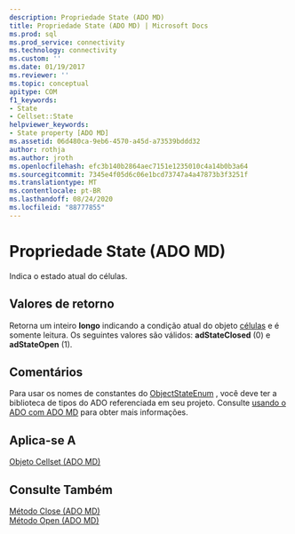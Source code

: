 ```yaml
---
description: Propriedade State (ADO MD)
title: Propriedade State (ADO MD) | Microsoft Docs
ms.prod: sql
ms.prod_service: connectivity
ms.technology: connectivity
ms.custom: ''
ms.date: 01/19/2017
ms.reviewer: ''
ms.topic: conceptual
apitype: COM
f1_keywords:
- State
- Cellset::State
helpviewer_keywords:
- State property [ADO MD]
ms.assetid: 06d480ca-9eb6-4570-a45d-a73539bddd32
author: rothja
ms.author: jroth
ms.openlocfilehash: efc3b140b2864aec7151e1235010c4a14b0b3a64
ms.sourcegitcommit: 7345e4f05d6c06e1bcd73747a4a47873b3f3251f
ms.translationtype: MT
ms.contentlocale: pt-BR
ms.lasthandoff: 08/24/2020
ms.locfileid: "88777855"
---
```

# <a name="state-property-ado-md"></a>Propriedade State (ADO MD)
Indica o estado atual do células.  
  
## <a name="return-values"></a>Valores de retorno  
 Retorna um inteiro **longo** indicando a condição atual do objeto [células](./cellset-object-ado-md.md) e é somente leitura. Os seguintes valores são válidos: **adStateClosed** (0) e **adStateOpen** (1).  
  
## <a name="remarks"></a>Comentários  
 Para usar os nomes de constantes do [ObjectStateEnum](../ado-api/objectstateenum.md) , você deve ter a biblioteca de tipos do ADO referenciada em seu projeto. Consulte [usando o ADO com ADO MD](../../guide/multidimensional/using-ado-with-ado-md.md) para obter mais informações.  
  
## <a name="applies-to"></a>Aplica-se A  
 [Objeto Cellset (ADO MD)](./cellset-object-ado-md.md)  
  
## <a name="see-also"></a>Consulte Também  
 [Método Close (ADO MD)](./close-method-ado-md.md)   
 [Método Open (ADO MD)](./open-method-ado-md.md)